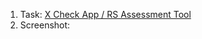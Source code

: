 1. Task: [X Check App / RS Assessment Tool](https://github.com/rolling-scopes-school/tasks/blob/master/tasks/xcheck/xcheck.md)
2. Screenshot:![]()
